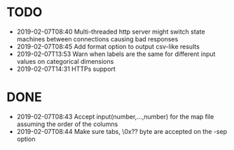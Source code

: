 # TODO

- 2019-02-07T08:40 Multi-threaded http server might switch state machines between connections causing bad responses
- 2019-02-07T08:45 Add format option to output csv-like results
- 2019-02-07T13:53 Warn when labels are the same for different input values on categorical dimensions
- 2019-02-07T14:31 HTTPs support

# DONE

- 2019-02-07T08:43 Accept input(number,...,number) for the map file assuming the order of the columns
- 2019-02-07T08:44 Make sure tabs, \0x?? byte are accepted on the -sep option

